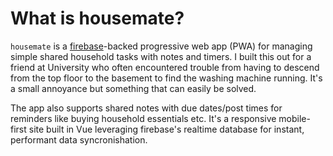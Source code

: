 # What is housemate?

`housemate` is a <a href="https://firebase.google.com/" rel="noreferrer" target="_blank">firebase</a>-backed progressive web app (PWA) for managing simple shared household tasks with notes and timers. I built this out for a friend at University who often encountered trouble from having to descend from the top floor to the basement to find the washing machine running. It's a small annoyance but something that can easily be solved.

The app also supports shared notes with due dates/post times for reminders like buying household essentials etc. It's a responsive mobile-first site built in Vue leveraging firebase's realtime database for instant, performant data syncronishation.
